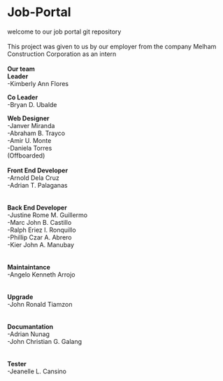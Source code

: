 # Job-Portal

welcome to our job portal git repository
<br><br>
This project was given to us by our employer from the company Melham Construction Corporation as an intern
<br><br>
**Our team**
<br>
**Leader**<br>
-Kimberly Ann Flores 

**Co Leader**<br>
-Bryan D. Ubalde<br>

**Web Designer**<br>
-Janver Miranda<br>
-Abraham B. Trayco<br>
-Amir U. Monte <br>
-Daniela Torres<br> (Offboarded)
<br>
<br>
**Front End Developer**<br>
-Arnold Dela Cruz<br>
-Adrian T. Palaganas<br>
<br>
<br>
**Back End Developer**<br>
-Justine Rome M. Guillermo<br>
-Marc John B. Castillo<br>
-Ralph Eriez I. Ronquillo<br>
-Phillip Czar A. Abrero<br>
-Kier John A. Manubay<br>
<br>
<br>
**Maintaintance**<br>
-Angelo Kenneth Arrojo<br>
<br>
<br>
**Upgrade**<br>
-John Ronald Tiamzon<br>
<br>
<br>
**Documantation**<br>
-Adrian Nunag<br>
-John Christian G. Galang<br>
<br>
<br>
**Tester**<br>
-Jeanelle L. Cansino<br>

<br>
<br>
<br>

